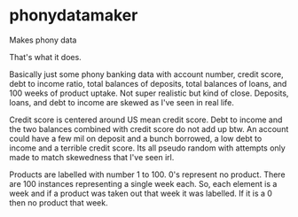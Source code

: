 # phonydatamaker
Makes phony data

That's what it does.

Basically just some phony banking data  with account number, credit score, debt to income ratio, total balances of deposits,
total balances of loans, and 100 weeks of product uptake. Not super realistic but kind of close. Deposits, loans, and debt to income 
are skewed as I've seen in real life.

Credit score is centered around US mean credit score.
Debt to income and the two balances combined with credit score do not add up btw. An account could have a few mil on deposit
and a bunch borrowed, a low debt to income and a terrible credit score. Its all pseudo random with attempts only made to
match skewedness that I've seen irl.

Products are labelled with number 1 to 100. 0's represent no product. There are 100 instances representing a single week each.
So, each element is a week and if a product was taken out that week it was labelled. If it is a 0 then no product that week.
